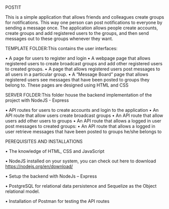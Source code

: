 POSTIT

  This is a simple application that allows friends and colleagues create groups for notifications. This way one person can post notifications to everyone by sending a message once. The application allows people create accounts, create groups and add registered users to the groups, and then send messages out to these groups whenever they want.

TEMPLATE FOLDER:This contains the user interfaces:

•	A page for users to register and login
•	A webpage page that allows registered users to create broadcast groups and add other registered users to created groups.
•	A page that allows registered users post messages to all users in a particular group.
•	A “Message Board” page that allows registered users see messages that have been posted to groups they belong to.
These pages are designed using HTML and CSS 

SERVER FOLDER:This folder house the backend implementation of the project with NodeJS - Express

•	API routes for users to create accounts and login to the application
•	An API route that allow users create broadcast groups
•	An API route that allow users add other users to groups
•	An API route that allows a logged in user post messages to created groups:
•	An API route that allows a logged in user retrieve messages that have been posted to groups he/she belongs to


PEREQUISITES AND INSTALLATIONS

  •	The knowledge of HTML, CSS and JavaScript 
  
  •	NodeJS installed on your system, you can check out here to download https://nodejs.org/en/download/
  
  •	Setup the backend with NodeJs – Express
  
   •	PostgreSQL for relational data persistence and Sequelize as the Object relational model.
   
  •	Installation of Postman for testing the API routes


